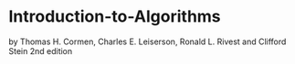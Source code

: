 Introduction-to-Algorithms
==========================

by Thomas H. Cormen, Charles E. Leiserson, Ronald L. Rivest and Clifford Stein 2nd edition
